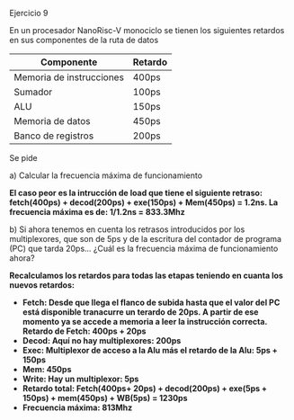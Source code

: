 Ejercicio 9

En un procesador NanoRisc-V monociclo se tienen los siguientes retardos en sus componentes de la ruta de datos

|Componente| 	Retardo|
|--|--|
|Memoria de instrucciones| 	400ps|
|Sumador| 	100ps|
|ALU |	150ps|
|Memoria de datos| 	450ps|
|Banco de registros| 	200ps|

Se pide

a) Calcular la frecuencia máxima de funcionamiento

**El caso peor es la intrucción de load que tiene el siguiente retraso: fetch(400ps) + decod(200ps) + exe(150ps) + Mem(450ps) = 1.2ns. La frecuencia máxima es de: 1/1.2ns = 833.3Mhz**

b) Si ahora tenemos en cuenta los retrasos introducidos por los multiplexores, que son de 5ps y de la escritura del contador de programa (PC) que tarda 20ps... ¿Cuál es la frecuencia máxima de funcionamiento ahora?

**Recalculamos los retardos para todas las etapas teniendo en cuanta los nuevos retardos:**

* **Fetch: Desde que llega el flanco de subida hasta que el valor del PC está disponible tranacurre un terardo de 20ps. A partir de ese momento ya se accede a memoria a leer la instrucción correcta. Retardo de Fetch: 400ps + 20ps**
* **Decod: Aquí no hay multiplexores: 200ps**
* **Exec: Multiplexor de acceso a la Alu más el retardo de la Alu: 5ps + 150ps**
* **Mem: 450ps**
* **Write: Hay un multiplexor: 5ps**
* **Retardo total: Fetch(400ps+ 20ps) + decod(200ps) + exe(5ps + 150ps) + mem(450ps) + WB(5ps) = 1230ps**
* **Frecuencia máxima: 813Mhz**

